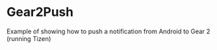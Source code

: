 Gear2Push
=========

Example of showing how to push a notification from Android to Gear 2 (running Tizen)
